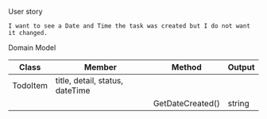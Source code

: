 User story
>
` I want to see a Date and Time the task was created but I do not want it changed.   `
>
Domain Model
>
| Class |  Member | Method | Output|
| ------|--------|---------|-------|
|TodoItem|title, detail, status, dateTime|         |       |
|        |       |GetDateCreated()|string |
